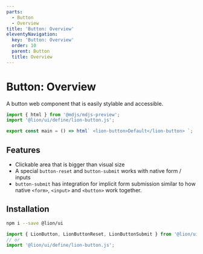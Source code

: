 ```yaml
---
parts:
  - Button
  - Overview
title: 'Button: Overview'
eleventyNavigation:
  key: 'Button: Overview'
  order: 10
  parent: Button
  title: Overview
---
```

# Button: Overview

A button web component that is easily stylable and accessible.

```js script
import { html } from '@mdjs/mdjs-preview';
import '@lion/ui/define/lion-button.js';
```

```js preview-story
export const main = () => html` <lion-button>Default</lion-button> `;
```

## Features

- Clickable area that is bigger than visual size
- A special `button-reset` and `button-submit` works with native form / inputs
- `button-submit` has integration for implicit form submission similar to how native `<form>`, `<input>` and `<button>` work together.

## Installation

```bash
npm i --save @lion/ui
```

```js
import { LionButton, LionButtonReset, LionButtonSubmit } from '@lion/ui/button.js';
// or
import '@lion/ui/define/lion-button.js';
```
